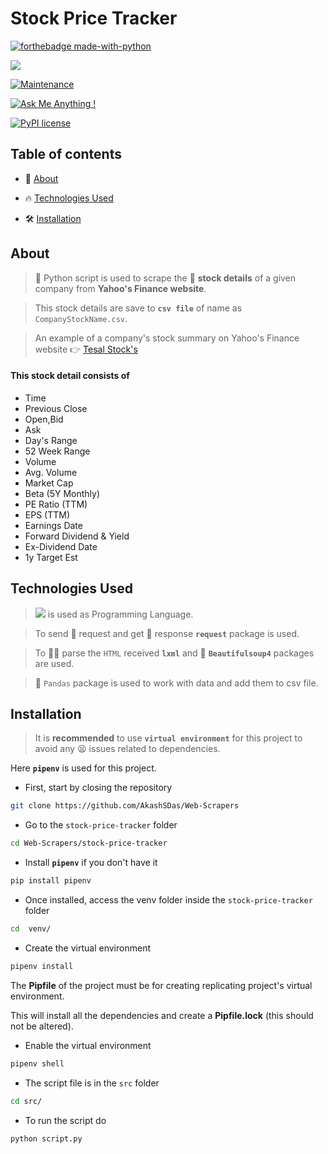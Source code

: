 # Stock Price Tracker

[![forthebadge made-with-python](http://ForTheBadge.com/images/badges/made-with-python.svg)](https://www.python.org/)

[![](https://img.shields.io/badge/python-3.8-blue.svg)](https://www.python.org/downloads/release/python-380/)

[![Maintenance](https://img.shields.io/badge/Maintained%3F-yes-green.svg)](https://github.com/AkashSDas)

[![Ask Me Anything !](https://img.shields.io/badge/Ask%20me-anything-1abc9c.svg)](https://github.com/AkashSDas)

[![PyPI license](https://img.shields.io/pypi/l/ansicolortags.svg)](LICENSE)

## Table of contents

- 🧐 [ About](#about)

- 🔥 [Technologies Used](#technologies-used)

- 🛠 [Installation](#installation)

## About

> 🐍 Python script is used to scrape the 💸 **stock details** of a given company from **Yahoo's Finance website**.

> This stock details are save to **`csv file`** of name as `CompanyStockName.csv`.

> An example of a company's stock summary on Yahoo's Finance website 👉 [Tesal Stock's](<[https://finance.yahoo.com/quote/TSLA?p=TSLA](https://finance.yahoo.com/quote/TSLA?p=TSLA)>)

#### This stock detail consists of

- Time
- Previous Close
- Open,Bid
- Ask
- Day's Range
- 52 Week Range
- Volume
- Avg. Volume
- Market Cap
- Beta (5Y Monthly)
- PE Ratio (TTM)
- EPS (TTM)
- Earnings Date
- Forward Dividend & Yield
- Ex-Dividend Date
- 1y Target Est

## Technologies Used

> [![](https://img.shields.io/badge/python-3.8-blue.svg)](https://www.python.org/downloads/release/python-380/) is used as Programming Language.

> To send 🙏 request and get 🤲 response **`request`** package is used.

> To 🏋️‍♀️ parse the `HTML` received **`lxml`** and 🍜 **`Beautifulsoup4`** packages are used.

> 🐼 `Pandas` package is used to work with data and add them to csv file.

## Installation

> It is **recommended** to use **`virtual environment`** for this project to avoid any 😫 issues related to dependencies.

Here **`pipenv`** is used for this project.

- First, start by closing the repository

```bash
git clone https://github.com/AkashSDas/Web-Scrapers
```

- Go to the `stock-price-tracker` folder

```bash
cd Web-Scrapers/stock-price-tracker
```

- Install **`pipenv`** if you don't have it

```bash
pip install pipenv
```

- Once installed, access the venv folder inside the `stock-price-tracker` folder

```bash
cd  venv/
```

- Create the virtual environment

```bash
pipenv install
```

The **Pipfile** of the project must be for creating replicating project's virtual environment.

This will install all the dependencies and create a **Pipfile.lock** (this should not be altered).

- Enable the virtual environment

```bash
pipenv shell
```

- The script file is in the `src` folder

```bash
cd src/
```

- To run the script do

```bash
python script.py
```
